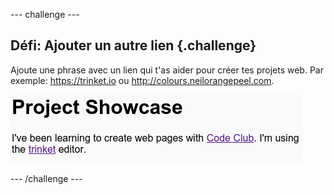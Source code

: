 --- challenge ---
## Défi: Ajouter un autre lien {.challenge}

Ajoute une phrase avec un lien qui t'as aider pour créer tes projets web. Par exemple: <a href="https://trinket.io">https://trinket.io</a> ou <a href="http://colours.neilorangepeel.com">http://colours.neilorangepeel.com</a>.

![screenshot](images/showcase-link-challenge.png)




--- /challenge ---